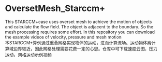 # OversetMesh_Starccm+
This STARCCM+case uses overset mesh to achieve the motion of objects and calculate the flow field. The object is adjacent to the boundary. So the mesh processing requires some effort. In this repository you can download the example videos of velocity, pressure and mesh motion <br>
本STARCCM+算例通过重叠网格实现物体的运动，进而计算流场。运动物体离计算域边界较近，因此网格处理需要花费一定的心思。仓库中可下载速度云图，压力运动，网格运动示例视频
